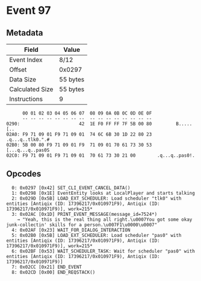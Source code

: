 # Event 97

## Metadata

| Field           | Value    |
|-----------------|----------|
| Event Index     | 8/12     |
| Offset          | 0x0297   |
| Data Size       | 55 bytes |
| Calculated Size | 55 bytes |
| Instructions    | 9        |

```
      00 01 02 03 04 05 06 07  08 09 0A 0B 0C 0D 0E 0F
      -- -- -- -- -- -- -- --  -- -- -- -- -- -- -- --
0290:                      42  1E F0 FF FF 7F 5B 00 80         B.....[..
02A0: F9 71 09 01 F9 71 09 01  74 6C 6B 30 1D 22 80 23  .q...q..tlk0.".#
02B0: 5B 00 80 F9 71 09 01 F9  71 09 01 70 61 73 30 53  [...q...q..pas0S
02C0: F9 71 09 01 F9 71 09 01  70 61 73 30 21 00        .q...q..pas0!.  
```

## Opcodes

```
  0: 0x0297 [0x42] SET_CLI_EVENT_CANCEL_DATA()
  1: 0x0298 [0x1E] EventEntity looks at LocalPlayer and starts talking
  2: 0x029D [0x5B] LOAD_EXT_SCHEDULER: Load scheduler "tlk0" with entities [Antiqix (ID: 17396217/0x010971F9), Antiqix (ID: 17396217/0x010971F9)], work=215*
  3: 0x02AC [0x1D] PRINT_EVENT_MESSAGE(message_id=7524*)
    → "Yeah, this is the real thing all right.\u0007You got some okay junk-collectin' skills for a person.\u007F1\u0000\u0007"
  4: 0x02AF [0x23] WAIT_FOR_DIALOG_INTERACTION
  5: 0x02B0 [0x5B] LOAD_EXT_SCHEDULER: Load scheduler "pas0" with entities [Antiqix (ID: 17396217/0x010971F9), Antiqix (ID: 17396217/0x010971F9)], work=215*
  6: 0x02BF [0x53] WAIT_SCHEDULER_TASK: Wait for scheduler "pas0" with entities [Antiqix (ID: 17396217/0x010971F9), Antiqix (ID: 17396217/0x010971F9)]
  7: 0x02CC [0x21] END_EVENT
  8: 0x02CD [0x00] END_REQSTACK()
```
